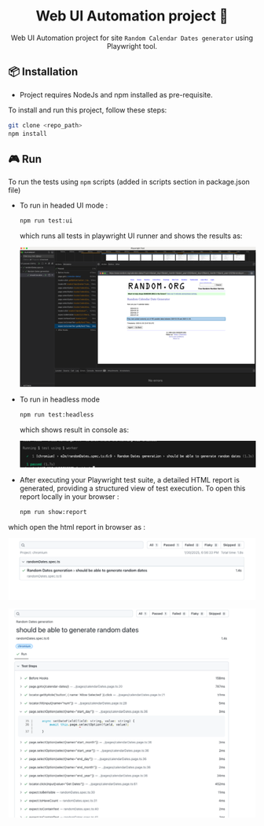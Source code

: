 <div align="center">
<h1> Web UI Automation project 🤖 </h1>

Web UI Automation project for site `Random Calendar Dates generator` using Playwright tool.

</div>


## 📦 Installation
- Project requires NodeJs and npm installed as pre-requisite.

 To install and run this project, follow these steps:
```bash
git clone <repo_path>
npm install
```

## 🎮 Run
 To run the tests using `npm` scripts (added in scripts section in package.json file)
 - To run in headed UI mode :
    ```bash
    npm run test:ui
    ```
    which runs all tests in playwright UI runner and shows the results as:

    ![alt text](UI-mode.png)

 
 - To run in headless mode
   ```bash
   npm run test:headless
   ```
   which shows result in console as:

   ![alt text](headless-mode.png)



  - After executing your Playwright test suite, a detailed HTML report is generated, providing a structured view of test execution.
  To open this report locally in your browser : 
    ```bash
    npm run show:report
    ```

  which open the html report in browser as :

  ![alt text](html-report.png)

  ![alt text](<detailed-html report.png>)
